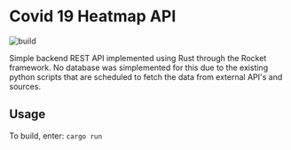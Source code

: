 # Covid 19 Heatmap API

![build](https://travis-ci.org/calvang/covid19-heatmap-api.svg?branch=master)

Simple backend REST API implemented using Rust through the Rocket framework. No database was simplemented for this due to the existing python scripts that are scheduled to fetch the data from external API's and sources.

## Usage

To build, enter:
`cargo run`
